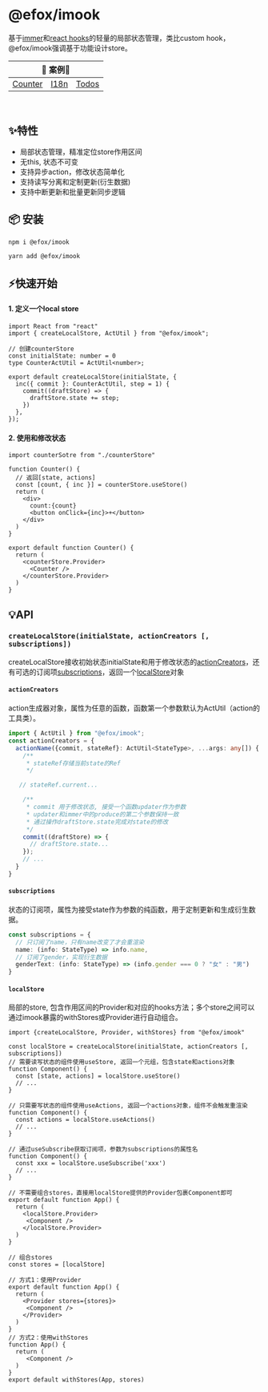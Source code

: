# @efox/imook

基于[immer](https://immerjs.github.io/immer/docs/introduction)和[react hooks](https://reactjs.org/docs/hooks-intro.html)的轻量的局部状态管理，类比custom hook，@efox/imook强调基于功能设计store。

<table>
  <thead>
    <tr>
      <th colspan="3">🎯 案例🎯 </th>
    </tr>
  </thead>
  <tbody>
    <tr>
      <td><a href="https://codesandbox.io/s/counter-41wuk" rel="nofollow">Counter</a></td>
      <td><a href="https://codesandbox.io/s/i18n-3t08r" rel="nofollow">I18n</a></td>
      <td><a href="https://codesandbox.io/s/todos-unjoe" rel="nofollow">Todos</a></td>
    </tr>
  </tbody>
</table>
<br />

## ✨特性
+ 局部状态管理，精准定位store作用区间
+ 无this, 状态不可变
+ 支持异步action，修改状态简单化
+ 支持读写分离和定制更新(衍生数据)
+ 支持中断更新和批量更新同步逻辑

## 📦 安装

```sh
npm i @efox/imook
```

```sh
yarn add @efox/imook
```

## ⚡快速开始

#### 1. 定义一个local store
```tsx
import React from "react"
import { createLocalStore, ActUtil } from "@efox/imook";

// 创建counterStore
const initialState: number = 0
type CounterActUtil = ActUtil<number>;

export default createLocalStore(initialState, {
  inc({ commit }: CounterActUtil, step = 1) {
    commit((draftStore) => {
      draftStore.state += step;
    })
  },
});
```

#### 2. 使用和修改状态

```tsx
import counterSotre from "./counterStore"

function Counter() {
  // 返回[state, actions]
  const [count, { inc }] = counterStore.useStore()
  return (
    <div>
      count:{count}
      <button onClick={inc}>+</button>
    </div>
  )
}

export default function Counter() {
  return (
    <counterStore.Provider>
      <Counter />
    </counterStore.Provider>
  )
}
```

## 💡API
### ```createLocalStore(initialState, actionCreators [, subscriptions])```
createLocalStore接收初始状态initialState和用于修改状态的[actionCreators](#actioncreators)，还有可选的订阅项[subscriptions](#subscriptions)，返回一个[localStore](#localstore)对象

#### ```actionCreators```
action生成器对象，属性为任意的函数，函数第一个参数默认为ActUtil（action的工具类）。
```ts
import { ActUtil } from "@efox/imook";
const actionCreators = {
  actionName({commit, stateRef}: ActUtil<StateType>, ...args: any[]) {
    /** 
     * stateRef存储当前state的Ref
     */

   // stateRef.current...

    /**
     * commit 用于修改状态, 接受一个函数updater作为参数
     * updater和immer中的produce的第二个参数保持一致
     * 通过操作draftStore.state完成对state的修改
     */
    commit((draftStore) => {
      // draftStore.state...
    });
    // ...
  }
}
```
#### ```subscriptions```
状态的订阅项，属性为接受state作为参数的纯函数，用于定制更新和生成衍生数据。
```ts
const subscriptions = {
  // 只订阅了name，只有name改变了才会重渲染
  name: (info: StateType) => info.name,
  // 订阅了gender，实现衍生数据
  genderText: (info: StateType) => (info.gender === 0 ? "女" : "男")
}
```


#### ```localStore```
局部的store, 包含作用区间的Provider和对应的hooks方法；多个store之间可以通过imook暴露的withStores或Provider进行自动组合。
```tsx
import {createLocalStore, Provider, withStores} from "@efox/imook"

const localStore = createLocalStore(initialState, actionCreators [, subscriptions])
// 需要读写状态的组件使用useStore, 返回一个元组，包含state和actions对象
function Component() {
  const [state, actions] = localStore.useStore()
  // ...
}

// 只需要写状态的组件使用useActions, 返回一个actions对象，组件不会触发重渲染
function Component() {
  const actions = localStore.useActions()
  // ...
}

// 通过useSubscribe获取订阅项，参数为subscriptions的属性名
function Component() {
  const xxx = localStore.useSubscribe('xxx')
  // ...
}

// 不需要组合stores，直接用localStore提供的Provider包裹Component即可
export default function App() {
  return (
    <localStore.Provider>
     <Component />
    </localStore.Provider>
  )
}

// 组合stores
const stores = [localStore]

// 方式1：使用Provider
export default function App() {
  return (
    <Provider stores={stores}>
     <Component />
    </Provider>
  )
}
// 方式2：使用withStores
function App() {
  return (
     <Component />
  )
}
export default withStores(App, stores)
```


